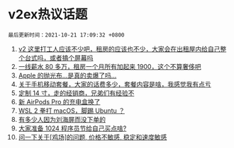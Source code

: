 # v2ex热议话题

`最后更新时间：2021-10-21 17:09:32 +0800`

1. [v2 这里打工人应该不少吧，租房的应该也不少，大家会在出租屋内给自己整个台式吗，或者搞个屏幕吗](https://www.v2ex.com/t/809392)
1. [一线薪水 80 多万，租房一个月所有加起来 1900，这个不算奢侈吧](https://www.v2ex.com/t/809471)
1. [Apple 的抛光布…是真的卖爆了吗…](https://www.v2ex.com/t/809283)
1. [关于手机移动套餐，大家的话费多少，套餐内容是啥，我感觉我有点亏](https://www.v2ex.com/t/809441)
1. [定制 14 寸，走的经销商，兄弟们有经验不](https://www.v2ex.com/t/809397)
1. [新 AirPods Pro 的充电盒换了](https://www.v2ex.com/t/809422)
1. [WSL 2 拳打 macOS，脚踢 Ubuntu ？](https://www.v2ex.com/t/809474)
1. [有多少人因为刘海屏而没下单的](https://www.v2ex.com/t/809484)
1. [大家准备 1024 程序员节给自己买点啥?](https://www.v2ex.com/t/809476)
1. [问一下关于[鸡场]的问题, 价格不敏感, 稳定和速度敏感](https://www.v2ex.com/t/809349)

